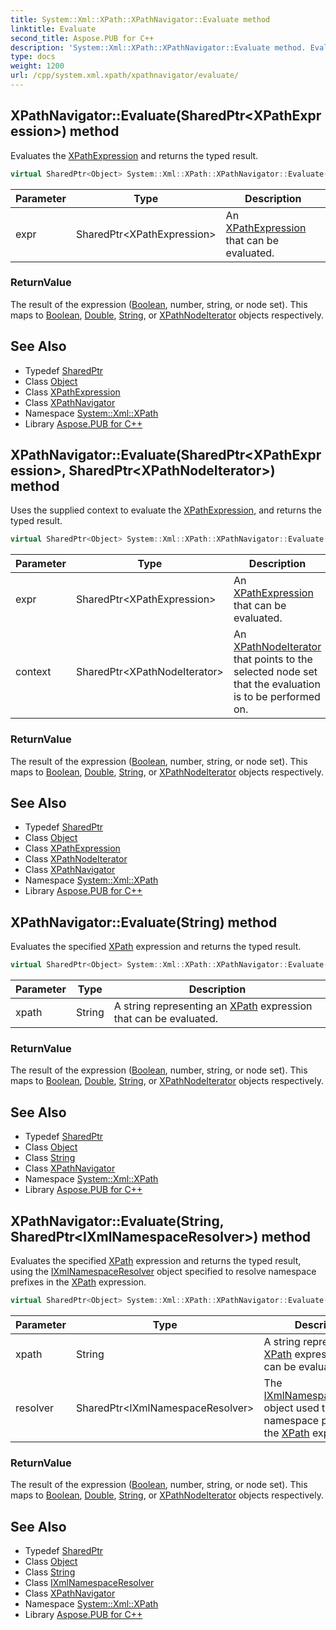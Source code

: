 ```yaml
---
title: System::Xml::XPath::XPathNavigator::Evaluate method
linktitle: Evaluate
second_title: Aspose.PUB for C++
description: 'System::Xml::XPath::XPathNavigator::Evaluate method. Evaluates the XPathExpression and returns the typed result in C++.'
type: docs
weight: 1200
url: /cpp/system.xml.xpath/xpathnavigator/evaluate/
---
```

## XPathNavigator::Evaluate(SharedPtr\<XPathExpression\>) method


Evaluates the [XPathExpression](../../xpathexpression/) and returns the typed result.

```cpp
virtual SharedPtr<Object> System::Xml::XPath::XPathNavigator::Evaluate(SharedPtr<XPathExpression> expr)
```


| Parameter | Type | Description |
| --- | --- | --- |
| expr | SharedPtr\<XPathExpression\> | An [XPathExpression](../../xpathexpression/) that can be evaluated. |

### ReturnValue

The result of the expression ([Boolean](../../../system/boolean/), number, string, or node set). This maps to [Boolean](../../../system/boolean/), [Double](../../../system/double/), [String](../../../system/string/), or [XPathNodeIterator](../../xpathnodeiterator/) objects respectively.

## See Also

* Typedef [SharedPtr](../../../system/sharedptr/)
* Class [Object](../../../system/object/)
* Class [XPathExpression](../../xpathexpression/)
* Class [XPathNavigator](../)
* Namespace [System::Xml::XPath](../../)
* Library [Aspose.PUB for C++](../../../)
## XPathNavigator::Evaluate(SharedPtr\<XPathExpression\>, SharedPtr\<XPathNodeIterator\>) method


Uses the supplied context to evaluate the [XPathExpression](../../xpathexpression/), and returns the typed result.

```cpp
virtual SharedPtr<Object> System::Xml::XPath::XPathNavigator::Evaluate(SharedPtr<XPathExpression> expr, SharedPtr<XPathNodeIterator> context)
```


| Parameter | Type | Description |
| --- | --- | --- |
| expr | SharedPtr\<XPathExpression\> | An [XPathExpression](../../xpathexpression/) that can be evaluated. |
| context | SharedPtr\<XPathNodeIterator\> | An [XPathNodeIterator](../../xpathnodeiterator/) that points to the selected node set that the evaluation is to be performed on. |

### ReturnValue

The result of the expression ([Boolean](../../../system/boolean/), number, string, or node set). This maps to [Boolean](../../../system/boolean/), [Double](../../../system/double/), [String](../../../system/string/), or [XPathNodeIterator](../../xpathnodeiterator/) objects respectively.

## See Also

* Typedef [SharedPtr](../../../system/sharedptr/)
* Class [Object](../../../system/object/)
* Class [XPathExpression](../../xpathexpression/)
* Class [XPathNodeIterator](../../xpathnodeiterator/)
* Class [XPathNavigator](../)
* Namespace [System::Xml::XPath](../../)
* Library [Aspose.PUB for C++](../../../)
## XPathNavigator::Evaluate(String) method


Evaluates the specified [XPath](../../) expression and returns the typed result.

```cpp
virtual SharedPtr<Object> System::Xml::XPath::XPathNavigator::Evaluate(String xpath)
```


| Parameter | Type | Description |
| --- | --- | --- |
| xpath | String | A string representing an [XPath](../../) expression that can be evaluated. |

### ReturnValue

The result of the expression ([Boolean](../../../system/boolean/), number, string, or node set). This maps to [Boolean](../../../system/boolean/), [Double](../../../system/double/), [String](../../../system/string/), or [XPathNodeIterator](../../xpathnodeiterator/) objects respectively.

## See Also

* Typedef [SharedPtr](../../../system/sharedptr/)
* Class [Object](../../../system/object/)
* Class [String](../../../system/string/)
* Class [XPathNavigator](../)
* Namespace [System::Xml::XPath](../../)
* Library [Aspose.PUB for C++](../../../)
## XPathNavigator::Evaluate(String, SharedPtr\<IXmlNamespaceResolver\>) method


Evaluates the specified [XPath](../../) expression and returns the typed result, using the [IXmlNamespaceResolver](../../../system.xml/ixmlnamespaceresolver/) object specified to resolve namespace prefixes in the [XPath](../../) expression.

```cpp
virtual SharedPtr<Object> System::Xml::XPath::XPathNavigator::Evaluate(String xpath, SharedPtr<IXmlNamespaceResolver> resolver)
```


| Parameter | Type | Description |
| --- | --- | --- |
| xpath | String | A string representing an [XPath](../../) expression that can be evaluated. |
| resolver | SharedPtr\<IXmlNamespaceResolver\> | The [IXmlNamespaceResolver](../../../system.xml/ixmlnamespaceresolver/) object used to resolve namespace prefixes in the [XPath](../../) expression. |

### ReturnValue

The result of the expression ([Boolean](../../../system/boolean/), number, string, or node set). This maps to [Boolean](../../../system/boolean/), [Double](../../../system/double/), [String](../../../system/string/), or [XPathNodeIterator](../../xpathnodeiterator/) objects respectively.

## See Also

* Typedef [SharedPtr](../../../system/sharedptr/)
* Class [Object](../../../system/object/)
* Class [String](../../../system/string/)
* Class [IXmlNamespaceResolver](../../../system.xml/ixmlnamespaceresolver/)
* Class [XPathNavigator](../)
* Namespace [System::Xml::XPath](../../)
* Library [Aspose.PUB for C++](../../../)
